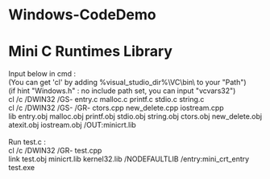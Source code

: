 # Windows-CodeDemo
<h1>Mini C Runtimes Library<br></h1>

Input below in cmd : <br>
(You can get 'cl' by adding %visual_studio_dir%\VC\bin\ to your "Path") <br>
(if hint "Windows.h" : no include path set, you can input "vcvars32")<br>
cl /c /DWIN32 /GS- entry.c malloc.c printf.c stdio.c string.c <br>
cl /c /DWIN32 /GS- /GR- ctors.cpp new_delete.cpp iostream.cpp<br>
lib entry.obj malloc.obj printf.obj stdio.obj string.obj ctors.obj new_delete.obj atexit.obj iostream.obj /OUT:minicrt.lib <br>
<br>
Run test.c :<br>
cl /c /DWIN32 /GR- test.cpp <br>
link test.obj minicrt.lib kernel32.lib /NODEFAULTLIB /entry:mini_crt_entry<br>
test.exe
